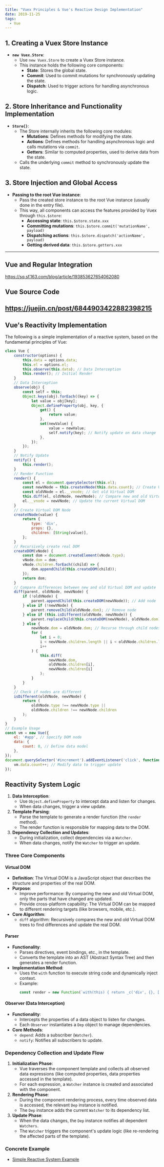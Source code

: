 ```yaml
---
title: "Vuex Principles & Vue's Reactive Design Implementation"
date: 2019-11-25
tags:
  - Vue
---
```

## 1. Creating a Vuex Store Instance
- **`new Vuex.Store`**:
  - Use `new Vuex.Store` to create a Vuex Store instance.
  - This instance holds the following core components:
    - **State**: Stores the global state.
    - **Commit**: Used to commit mutations for synchronously updating the state.
    - **Dispatch**: Used to trigger actions for handling asynchronous logic.
## 2. Store Inheritance and Functionality Implementation
- **`Store{}`**:
  - The Store internally inherits the following core modules:
    - **Mutations**: Defines methods for modifying the state.
    - **Actions**: Defines methods for handling asynchronous logic and calls mutations via `commit`.
    - **Getters**: Similar to computed properties, used to derive data from the state.
  - Calls the underlying `commit` method to synchronously update the state.
## 3. Store Injection and Global Access
- **Passing to the root Vue instance**:
  - Pass the created store instance to the root Vue instance (usually done in the entry file).
  - This way, all components can access the features provided by Vuex through `this.$store`:
    - **Accessing state**: `this.$store.state.xxx`
    - **Committing mutations**: `this.$store.commit('mutationName', payload)`
    - **Dispatching actions**: `this.$store.dispatch('actionName', payload)`
    - **Getting derived data**: `this.$store.getters.xxx`
---
## Vue and Regular Integration
https://sq.sf.163.com/blog/article/193853627654062080
## Vue Source Code
https://juejin.cn/post/6844903422882398215
---
## Vue's Reactivity Implementation
The following is a simple implementation of a reactive system, based on the fundamental principles of Vue:
```js
class Vue {
	constructor(options) {
		this.data = options.data;
		this.el = options.el;
		this.observe(this.data); // Data Interception
		this.render(); // Initial Render
	}
	// Data Interception
	observe(obj) {
		const self = this;
		Object.keys(obj).forEach((key) => {
			let value = obj[key];
			Object.defineProperty(obj, key, {
				get() {
					return value;
				},
				set(newValue) {
					value = newValue;
					self.notify(key); // Notify update on data change
				},
			});
		});
	}
	// Notify Update
	notify() {
		this.render();
	}
	// Render Function
	render() {
		const el = document.querySelector(this.el);
		const newVNode = this.createVNode(this.data.count); // Create Virtual DOM
		const oldVNode = el.__vnode; // Get old Virtual DOM
		this.diff(el, oldVNode, newVNode); // Compare new and old Virtual DOM and update the real DOM
		el.__vnode = newVNode; // Update the current Virtual DOM
	}
	// Create Virtual DOM Node
	createVNode(value) {
		return {
			type: 'div',
			props: {},
			children: [String(value)],
		};
	}
	// Recursively create real DOM
	createDOM(vNode) {
		const dom = document.createElement(vNode.type);
		vNode.dom = dom;
		vNode.children.forEach((child) => {
			dom.appendChild(this.createDOM(child));
		});
		return dom;
	}
	// Compare differences between new and old Virtual DOM and update
	diff(parent, oldVNode, newVNode) {
		if (!oldVNode) {
			parent.appendChild(this.createDOM(newVNode)); // Add node
		} else if (!newVNode) {
			parent.removeChild(oldVNode.dom); // Remove node
		} else if (this.isDifferent(oldVNode, newVNode)) {
			parent.replaceChild(this.createDOM(newVNode), oldVNode.dom); // Replace node
		} else {
			newVNode.dom = oldVNode.dom; // Recurse through child nodes
			for (
				let i = 0;
				i < newVNode.children.length || i < oldVNode.children.length;
				i++
			) {
				this.diff(
					newVNode.dom,
					oldVNode.children[i],
					newVNode.children[i]
				);
			}
		}
	}
	// Check if nodes are different
	isDifferent(oldVNode, newVNode) {
		return (
			oldVNode.type !== newVNode.type ||
			oldVNode.children !== newVNode.children
		);
	}
}
// Example Usage
const vm = new Vue({
	el: '#app', // Specify DOM node
	data: {
		count: 0, // Define data model
	},
});
document.querySelector('#increment').addEventListener('click', function () {
	vm.data.count++; // Modify data to trigger update
});
```
## Reactivity System Logic
1.  **Data Interception**:
    -   Use `Object.defineProperty` to intercept data and listen for changes.
    -   When data changes, trigger a view update.
2.  **Template Parsing**:
    -   Parse the template to generate a render function (the `render` method).
    -   The render function is responsible for mapping data to the DOM.
3.  **Dependency Collection and Updates**:
    -   During initialization, collect dependencies via a `Watcher`.
    -   When data changes, notify the `Watcher` to trigger an update.
### Three Core Components
#### Virtual DOM
- **Definition**: The Virtual DOM is a JavaScript object that describes the structure and properties of the real DOM.
- **Purpose**:
  - Improve performance: By comparing the new and old Virtual DOM, only the parts that have changed are updated.
  - Provide cross-platform capability: The Virtual DOM can be mapped to different rendering targets (like browsers, mobile, etc.).
- **Core Algorithm**:
  - `diff` algorithm: Recursively compares the new and old Virtual DOM trees to find differences and update the real DOM.
#### Parser
- **Functionality**:
  - Parses directives, event bindings, etc., in the template.
  - Converts the template into an AST (Abstract Syntax Tree) and then generates a render function.
- **Implementation Method**:
  - Uses the `with` function to execute string code and dynamically inject context.
  - Example:
    ```js
    const render = new Function(`with(this) { return _c('div', {}, [_s(count)]) }`);
    ```
#### Observer (Data Interception)
- **Functionality**:
  - Intercepts the properties of a data object to listen for changes.
  - Each `Observer` instantiates a `Dep` object to manage dependencies.
- **Core Methods**:
  - `depend`: Adds a subscriber (`Watcher`).
  - `notify`: Notifies all subscribers to update.
### Dependency Collection and Update Flow
1.  **Initialization Phase**:
    -   Vue traverses the component template and collects all observed data expressions (like computed properties, data properties accessed in the template).
    -   For each expression, a `Watcher` instance is created and associated with the component.
2.  **Rendering Phase**:
    -   During the component rendering process, every time observed data is accessed, the relevant `Dep` instance is notified.
    -   The `Dep` instance adds the current `Watcher` to its dependency list.
3.  **Update Phase**:
    -   When the data changes, the `Dep` instance notifies all dependent `Watchers`.
    -   The `Watcher` triggers the component's update logic (like re-rendering the affected parts of the template).
### Concrete Example
- [Simple Reactive System Example](https://github.com/XingMXTeam/simple-reactivity/blob/master/test.html)
